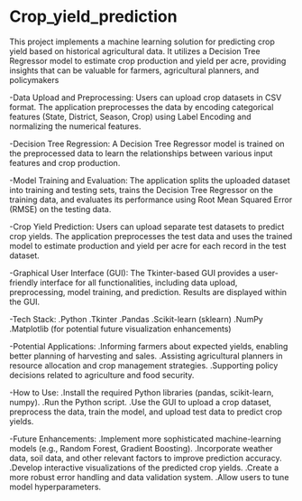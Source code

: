 # Crop_yield_prediction
This project implements a machine learning solution for predicting crop yield based on historical agricultural data. It utilizes a Decision Tree Regressor model to estimate crop production and yield per acre, providing insights that can be valuable for farmers, agricultural planners, and policymakers

-Data Upload and Preprocessing: Users can upload crop datasets in CSV format. The application preprocesses the data by encoding categorical features (State, District, Season, Crop) using Label Encoding and normalizing the numerical features.

-Decision Tree Regression: A Decision Tree Regressor model is trained on the preprocessed data to learn the relationships between various input features and crop production.

-Model Training and Evaluation: The application splits the uploaded dataset into training and testing sets, trains the Decision Tree Regressor on the training data, and evaluates its performance using Root Mean Squared Error (RMSE) on the testing data.

-Crop Yield Prediction: Users can upload separate test datasets to predict crop yields. The application preprocesses the test data and uses the trained model to estimate production and yield per acre for each record in the test dataset.

-Graphical User Interface (GUI): The Tkinter-based GUI provides a user-friendly interface for all functionalities, including data upload, preprocessing, model training, and prediction. Results are displayed within the GUI.

-Tech Stack:
.Python
.Tkinter
.Pandas
.Scikit-learn (sklearn)
.NumPy
.Matplotlib (for potential future visualization enhancements)

-Potential Applications:
.Informing farmers about expected yields, enabling better planning of harvesting and sales.
.Assisting agricultural planners in resource allocation and crop management strategies.
.Supporting policy decisions related to agriculture and food security.

-How to Use:
.Install the required Python libraries (pandas, scikit-learn, numpy).
.Run the Python script.
.Use the GUI to upload a crop dataset, preprocess the data, train the model, and upload test data to predict crop yields.

-Future Enhancements:
.Implement more sophisticated machine-learning models (e.g., Random Forest, Gradient Boosting).
.Incorporate weather data, soil data, and other relevant factors to improve prediction accuracy.
.Develop interactive visualizations of the predicted crop yields.
.Create a more robust error handling and data validation system.
.Allow users to tune model hyperparameters.
